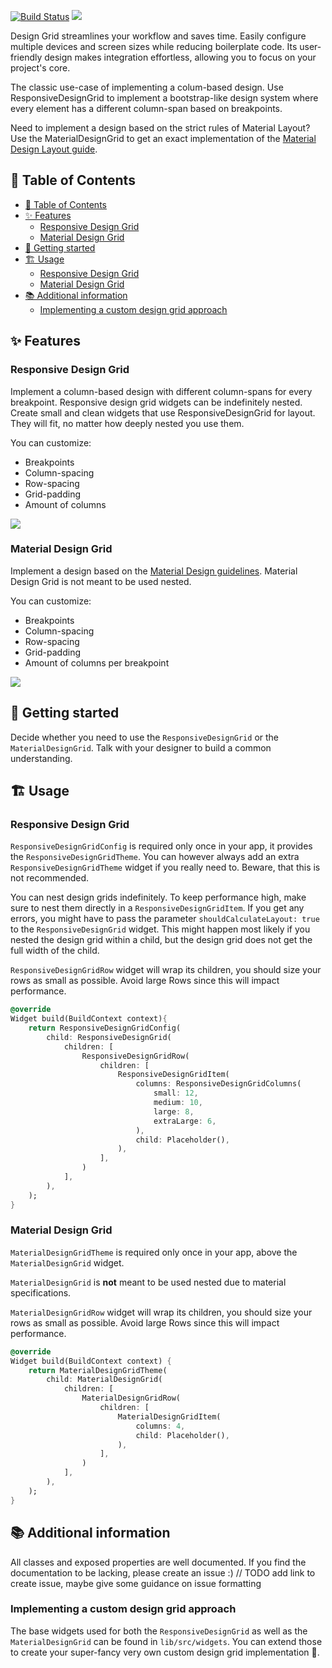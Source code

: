 <!--
This README describes the package. If you publish this package to pub.dev,
this README's contents appear on the landing page for your package.

For information about how to write a good package README, see the guide for
[writing package pages](https://dart.dev/guides/libraries/writing-package-pages).

For general information about developing packages, see the Dart guide for
[creating packages](https://dart.dev/guides/libraries/create-library-packages)
and the Flutter guide for
[developing packages and plugins](https://flutter.dev/developing-packages).
-->
<a href="https://github.com/inf0rmatix]/design_grid/actions"><img src="https://github.com/inf0rmatix/design_grid/workflows/tests/badge.svg" alt="Build Status"></a> 
<a href="https://codecov.io/gh/inf0rmatix/design_grid" > 
 <img src="https://codecov.io/gh/inf0rmatix/design_grid/branch/master/graph/badge.svg?token=7OWGIYJD5Y"/> 
</a>

Design Grid streamlines your workflow and saves time. Easily configure multiple devices and screen sizes while reducing boilerplate code. Its user-friendly design makes integration effortless, allowing you to focus on your project's core.

The classic use-case of implementing a colum-based design. Use ResponsiveDesignGrid to implement a bootstrap-like design system where every element has a different column-span based on breakpoints.

Need to implement a design based on the strict rules of Material Layout? Use the MaterialDesignGrid to get an exact implementation of the [Material Design Layout guide](https://m2.material.io/design/layout/responsive-layout-grid.html).

## 🔗 Table of Contents
- [🔗 Table of Contents](#-table-of-contents)
- [✨ Features](#-features)
  - [Responsive Design Grid](#responsive-design-grid)
  - [Material Design Grid](#material-design-grid)
- [🎉 Getting started](#-getting-started)
- [🏗️ Usage](#️-usage)
  - [Responsive Design Grid](#responsive-design-grid-1)
  - [Material Design Grid](#material-design-grid-1)
- [📚 Additional information](#-additional-information)
  - [Implementing a custom design grid approach](#implementing-a-custom-design-grid-approach)


## ✨ Features

### Responsive Design Grid

Implement a column-based design with different column-spans for every breakpoint.
Responsive design grid widgets can be indefinitely nested.
Create small and clean widgets that use ResponsiveDesignGrid for layout.
They will fit, no matter how deeply nested you use them.

You can customize:

- Breakpoints
- Column-spacing
- Row-spacing
- Grid-padding
- Amount of columns

![](https://github.com/inf0rmatix/design_grid/blob/bafda9b5bdaee878da73c6407115d247872dc3a8/readme/responsive_design_grid.gif)

### Material Design Grid

Implement a design based on the [Material Design guidelines](https://m2.material.io/design/layout/responsive-layout-grid.html#columns-gutters-and-margins).
Material Design Grid is not meant to be used nested.

You can customize:

- Breakpoints
- Column-spacing
- Row-spacing
- Grid-padding
- Amount of columns per breakpoint

![](https://github.com/inf0rmatix/design_grid/blob/bafda9b5bdaee878da73c6407115d247872dc3a8/readme/material_design_grid.gif)

## 🎉 Getting started

Decide whether you need to use the `ResponsiveDesignGrid` or the `MaterialDesignGrid`.
Talk with your designer to build a common understanding.

## 🏗️ Usage

### Responsive Design Grid

`ResponsiveDesignGridConfig` is required only once in your app, it provides the `ResponsiveDesignGridTheme`.
You can however always add an extra `ResponsiveDesignGridTheme` widget if you really need to. Beware, that this is not recommended.

You can nest design grids indefinitely. To keep performance high, make sure to nest them directly in a `ResponsiveDesignGridItem`.
If you get any errors, you might have to pass the parameter `shouldCalculateLayout: true` to the `ResponsiveDesignGrid` widget. 
This might happen most likely if you nested the design grid within a child, but the design grid does not get the full width of the child.

`ResponsiveDesignGridRow` widget will wrap its children, you should size your rows as small as possible. Avoid large Rows since this will impact performance.

```dart
@override
Widget build(BuildContext context){
    return ResponsiveDesignGridConfig(
        child: ResponsiveDesignGrid(
            children: [
                ResponsiveDesignGridRow(
                    children: [
                        ResponsiveDesignGridItem(
                            columns: ResponsiveDesignGridColumns(
                                small: 12,
                                medium: 10,
                                large: 8,
                                extraLarge: 6,
                            ),
                            child: Placeholder(),
                        ),
                    ],
                )
            ],
        ),
    );
}
```

### Material Design Grid

`MaterialDesignGridTheme` is required only once in your app, above the `MaterialDesignGrid` widget.

`MaterialDesignGrid` is **not** meant to be used nested due to material specifications.

`MaterialDesignGridRow` widget will wrap its children, you should size your rows as small as possible. Avoid large Rows since this will impact performance.

```dart
@override
Widget build(BuildContext context) {
    return MaterialDesignGridTheme(
        child: MaterialDesignGrid(
            children: [
                MaterialDesignGridRow(
                    children: [
                        MaterialDesignGridItem(
                            columns: 4,
                            child: Placeholder(),
                        ),
                    ],
                )
            ],
        ),
    );
}
```

## 📚 Additional information

All classes and exposed properties are well documented. If you find the documentation to be lacking, please create an issue :)
// TODO add link to create issue, maybe give some guidance on issue formatting

### Implementing a custom design grid approach

The base widgets used for both the `ResponsiveDesignGrid` as well as the `MaterialDesignGrid` can be found in `lib/src/widgets`.
You can extend those to create your super-fancy very own custom design grid implementation 🥳.
